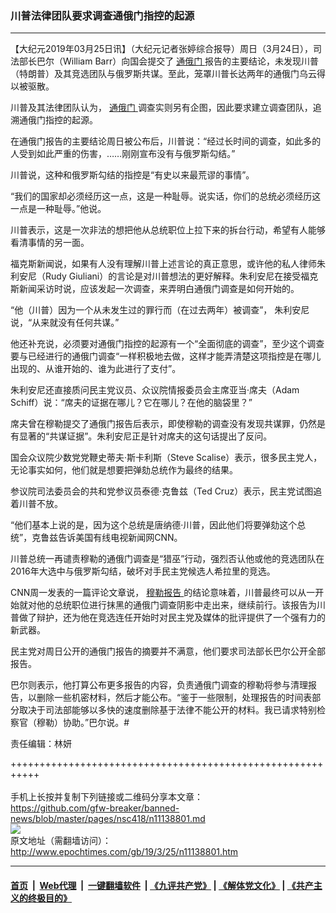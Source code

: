 ### 川普法律团队要求调查通俄门指控的起源
------------------------

<p>
 【大纪元2019年03月25日讯】（大纪元记者张婷综合报导）周日（3月24日），司法部长巴尔（William Barr）向国会提交了
 <a href="http://www.epochtimes.com/gb/tag/%E9%80%9A%E4%BF%84%E9%97%A8.html">
  通俄门
 </a>
 报告的主要结论，未发现川普（特朗普）及其竞选团队与俄罗斯共谋。至此，笼罩川普长达两年的通俄门乌云得以被驱散。
</p>
<p>
 川普及其法律团队认为，
 <a href="http://www.epochtimes.com/gb/tag/%E9%80%9A%E4%BF%84%E9%97%A8.html">
  通俄门
 </a>
 调查实则另有企图，因此要求建立调查团队，追溯通俄门指控的起源。
</p>
<p>
 在通俄门报告的主要结论周日被公布后，川普说：“经过长时间的调查，如此多的人受到如此严重的伤害，……刚刚宣布没有与俄罗斯勾结。”
</p>
<p>
 川普说，这种和俄罗斯勾结的指控是“有史以来最荒谬的事情”。
</p>
<p>
 “我们的国家却必须经历这一点，这是一种耻辱。说实话，你们的总统必须经历这一点是一种耻辱。”他说。
</p>
<p>
 川普表示，这是一次非法的想把他从总统职位上拉下来的拆台行动，希望有人能够看清事情的另一面。
</p>
<p>
 福克斯新闻说，如果有人没有理解川普上述言论的真正意思，或许他的私人律师朱利安尼（Rudy Giuliani）的言论是对川普想法的更好解释。朱利安尼在接受福克斯新闻采访时说，应该发起一次调查，来弄明白通俄门调查是如何开始的。
</p>
<p>
 “他（川普）因为一个从未发生过的罪行而（在过去两年）被调查”， 朱利安尼说，“从来就没有任何共谋。”
</p>
<p>
 他还补充说，必须要对通俄门指控的起源有一个“全面彻底的调查”，至少这个调查要与已经进行的通俄门调查“一样积极地去做，这样才能弄清楚这项指控是在哪儿出现的、从谁开始的、谁为此进行了支付”。
</p>
<p>
 朱利安尼还直接质问民主党议员、众议院情报委员会主席亚当‧席夫（Adam Schiff）说：“席夫的证据在哪儿？它在哪儿？在他的脑袋里？”
</p>
<p>
 席夫曾在穆勒提交了通俄门报告后表示，即使穆勒的调查没有发现共谋罪，仍然是有显著的“共谋证据”。朱利安尼正是针对席夫的这句话提出了反问。
</p>
<p>
 国会众议院少数党党鞭史蒂夫‧斯卡利斯（Steve Scalise）表示，很多民主党人，无论事实如何，他们就是想要把弹劾总统作为最终的结果。
</p>
<p>
 参议院司法委员会的共和党参议员泰德‧克鲁兹（Ted Cruz）表示，民主党试图追着川普不放。
</p>
<p>
 “他们基本上说的是，因为这个总统是唐纳德‧川普，因此他们将要弹劾这个总统”，克鲁兹告诉美国有线电视新闻网CNN。
</p>
<p>
 川普总统一再谴责穆勒的通俄门调查是“猎巫”行动，强烈否认他或他的竞选团队在2016年大选中与俄罗斯勾结，破坏对手民主党候选人希拉里的竞选。
</p>
<p>
 CNN周一发表的一篇评论文章说，
 <a href="http://www.epochtimes.com/gb/tag/%E7%A9%86%E5%8B%92%E6%8A%A5%E5%91%8A.html">
  穆勒报告
 </a>
 的结论意味着，川普最终可以从一开始就对他的总统职位进行抹黑的通俄门调查阴影中走出来，继续前行。该报告为川普做了辩护，还为他在竞选连任开始时对民主党及媒体的批评提供了一个强有力的新武器。
</p>
<p>
 民主党对周日公开的通俄门报告的摘要并不满意，他们要求司法部长巴尔公开全部报告。
</p>
<p>
 巴尔则表示，他打算公布更多报告的内容，负责通俄门调查的穆勒将参与清理报告，以删除一些机密材料，然后才能公布。“鉴于一些限制，处理报告的时间表部分取决于司法部能够以多快的速度删除基于法律不能公开的材料。我已请求特别检察官（穆勒）协助。”巴尔说。#
</p>
<p>
 责任编辑：林妍
</p>

+++++++++++++++++++++++++++++++++++++++++++++++++++++++++++<br/><br/>
手机上长按并复制下列链接或二维码分享本文章：<br/>
https://github.com/gfw-breaker/banned-news/blob/master/pages/nsc418/n11138801.md <br/>
<a href='https://github.com/gfw-breaker/banned-news/blob/master/pages/nsc418/n11138801.md'><img src='https://github.com/gfw-breaker/banned-news/blob/master/pages/nsc418/n11138801.md.png'/></a> <br/>
原文地址（需翻墙访问）：http://www.epochtimes.com/gb/19/3/25/n11138801.htm


------------------------
#### [首页](https://github.com/gfw-breaker/banned-news/blob/master/README.md) &nbsp;|&nbsp; [Web代理](https://github.com/labour-camp/helloworld) &nbsp;|&nbsp; [一键翻墙软件](https://github.com/gfw-breaker/nogfw/blob/master/README.md) &nbsp;| [《九评共产党》](https://github.com/gfw-breaker/9ping.md/blob/master/README.md#九评之一评共产党是什么) | [《解体党文化》](https://github.com/gfw-breaker/jtdwh.md/blob/master/README.md) | [《共产主义的终极目的》](https://github.com/gfw-breaker/gczydzjmd.md/blob/master/README.md)

